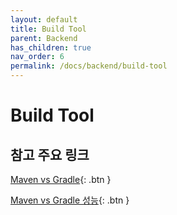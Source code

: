 ```yaml
---
layout: default
title: Build Tool
parent: Backend
has_children: true
nav_order: 6
permalink: /docs/backend/build-tool
---
```


# Build Tool

## 참고 주요 링크
[Maven vs Gradle](https://gradle.org/maven-vs-gradle/){: .btn }

[Maven vs Gradle 성능](https://gradle.org/gradle-vs-maven-performance/){: .btn }
